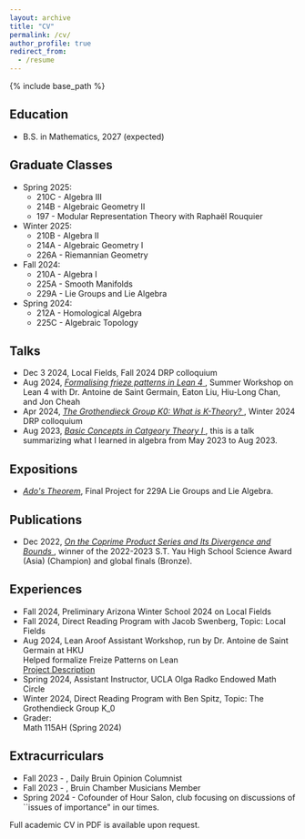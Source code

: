 ```yaml
---
layout: archive
title: "CV"
permalink: /cv/
author_profile: true
redirect_from:
  - /resume
---
```


{% include base_path %}

Education
------
* B.S. in Mathematics, 2027 (expected)
  
Graduate Classes 
------
* Spring 2025:
  + 210C - Algebra III
  + 214B - Algebraic Geometry II
  + 197 - Modular Representation Theory with Raphaël Rouquier
* Winter 2025:
  + 210B - Algebra II
  + 214A - Algebraic Geometry I
  + 226A - Riemannian Geometry
* Fall 2024:
  + 210A - Algebra I
  + 225A - Smooth Manifolds
  + 229A - Lie Groups and Lie Algebra
* Spring 2024:
  + 212A - Homological Algebra
  + 225C - Algebraic Topology
  
Talks
------
* Dec 3 2024, Local Fields, Fall 2024 DRP colloquium
* Aug 2024, <a href="https://drive.google.com/file/d/1xqLYO1zF9lZSg9CPBlEWK8CzvMNmkUjA/view?usp=sharing"> *Formalising frieze patterns in Lean 4* </a>, Summer Workshop on Lean 4 with Dr. Antoine de Saint Germain, Eaton Liu, Hiu-Long Chan, and Jon Cheah
* Apr 2024, <a href="https://drive.google.com/file/d/1wAyAC3rP6CKIGandTolA996sPIoZU-mb/view?usp=sharing"> *The Grothendieck Group K0: What is K-Theory?* </a>, Winter 2024 DRP colloquium 
* Aug 2023, <a href="https://drive.google.com/file/d/11osYw7-6TlMaAoz0Ns-5TaqgeEsCY6in/view?usp=sharing"> *Basic Concepts in Catgeory Theory I* </a>, this is a talk summarizing what I learned in algebra from May 2023 to Aug 2023.

Expositions
------
* <a href="https://drive.google.com/file/d/1omrAnoZkX8eseJCZUVPGVb3iFAxEthcw/view?usp=sharing"> *Ado's Theorem*</a>, Final Project for 229A Lie Groups and Lie Algebra.

Publications
------
* Dec 2022, <a href="https://drive.google.com/file/d/1XE6-QVYHrVWyFg-2u4yom5OPNqoixJw_/view?usp=sharing"> *On the Coprime Product Series and Its Divergence and Bounds* </a>, winner of the 2022-2023 S.T. Yau High School Science Award (Asia) (Champion) and global finals (Bronze).


Experiences
------
* Fall 2024, Preliminary Arizona Winter School 2024 on Local Fields
* Fall 2024, Direct Reading Program with Jacob Swenberg, Topic: Local Fields
* Aug 2024,  Lean Aroof Assistant Workshop, run by Dr. Antoine de Saint Germain at HKU <br>
    Helped formalize Freize Patterns on Lean <br>
    <a href="https://arxiv.org/pdf/2407.16717"> Project Description </a>
* Spring 2024, Assistant Instructor, UCLA Olga Radko Endowed Math Circle
* Winter 2024, Direct Reading Program with Ben Spitz, Topic: The Grothendieck Group K_0
* Grader: <br>
  Math 115AH (Spring 2024)

Extracurriculars
------
* Fall 2023 - , Daily Bruin Opinion Columnist
* Fall 2023 - , Bruin Chamber Musicians Member <br>
* Spring 2024 - Cofounder of Hour Salon, club focusing on discussions of ``issues of importance" in our times. 

Full academic CV in PDF is available upon request.
